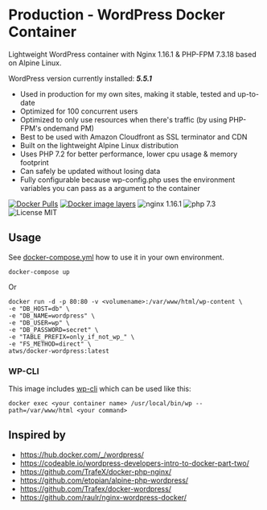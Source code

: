 
# Production - WordPress Docker Container

Lightweight WordPress container with Nginx 1.16.1 & PHP-FPM 7.3.18 based on Alpine Linux.

WordPress version currently installed: _**5.5.1**_

* Used in production for my own sites, making it stable, tested and up-to-date
* Optimized for 100 concurrent users
* Optimized to only use resources when there's traffic (by using PHP-FPM's ondemand PM)
* Best to be used with Amazon Cloudfront as SSL terminator and CDN
* Built on the lightweight Alpine Linux distribution
* Uses PHP 7.2 for better performance, lower cpu usage & memory footprint
* Can safely be updated without losing data
* Fully configurable because wp-config.php uses the environment variables you can pass as a argument to the container

[![Docker Pulls](https://img.shields.io/docker/pulls/dipakparmar/wordpress-git.svg)](https://hub.docker.com/r/dipakparmar/wordpress-git)
[![Docker image layers](https://images.microbadger.com/badges/image/dipakparmar/wordpress-git.svg)](https://microbadger.com/images/dipakparmar/wordpress-git)
![nginx 1.16.1](https://img.shields.io/badge/nginx-1.16-brightgreen.svg)
![php 7.3](https://img.shields.io/badge/php-7.3-brightgreen.svg)
![License MIT](https://img.shields.io/badge/license-MIT-blue.svg)


## Usage
See [docker-compose.yml](https://github.com/dipakparmar/wordpress-git/blob/master/docker-compose.yml) how to use it in your own environment.

    docker-compose up

Or

    docker run -d -p 80:80 -v <volumename>:/var/www/html/wp-content \
    -e "DB_HOST=db" \
    -e "DB_NAME=wordpress" \
    -e "DB_USER=wp" \
    -e "DB_PASSWORD=secret" \
    -e "TABLE_PREFIX=only_if_not_wp_" \
    -e "FS_METHOD=direct" \
    atws/docker-wordpress:latest

### WP-CLI

This image includes [wp-cli](https://wp-cli.org/) which can be used like this:

    docker exec <your container name> /usr/local/bin/wp --path=/var/www/html <your command>


## Inspired by

* https://hub.docker.com/_/wordpress/
* https://codeable.io/wordpress-developers-intro-to-docker-part-two/
* https://github.com/TrafeX/docker-php-nginx/
* https://github.com/etopian/alpine-php-wordpress/
* https://github.com/Trafex/docker-wordpress/
* https://github.com/raulr/nginx-wordpress-docker/
